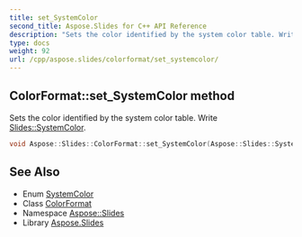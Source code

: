```yaml
---
title: set_SystemColor
second_title: Aspose.Slides for C++ API Reference
description: "Sets the color identified by the system color table. Write Slides::SystemColor."
type: docs
weight: 92
url: /cpp/aspose.slides/colorformat/set_systemcolor/
---
```

## ColorFormat::set_SystemColor method


Sets the color identified by the system color table. Write [Slides::SystemColor](../../systemcolor/).

```cpp
void Aspose::Slides::ColorFormat::set_SystemColor(Aspose::Slides::SystemColor value) override
```

## See Also

* Enum [SystemColor](../../systemcolor/)
* Class [ColorFormat](../)
* Namespace [Aspose::Slides](../../)
* Library [Aspose.Slides](../../../)
